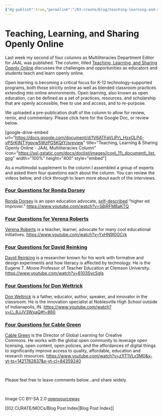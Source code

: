 ```yaml
---
{"dg-publish":true,"permalink":"/03-create/blog/teaching-learning-and-sharing-openly-online/","title":"Teaching, Learning, and Sharing Openly Online","tags":["jaal","oer","open-source"]}
---
```


# Teaching, Learning, and Sharing Openly Online

Last week my second of four columns as Multiliteracies Department Editor for JAAL was published. The column, titled [Teaching, Learning, and Sharing Openly Online](http://onlinelibrary.wiley.com/doi/10.1002/jaal.365/abstract) discusses the challenges and opportunities as educators and students teach and learn openly online.

Open learning is becoming a critical focus for K-12 technology-supported programs, both those strictly online as well as blended classroom practices extending into online environments. Open learning, also known as open education, can be defined as a set of practices, resources, and scholarship that are openly accessible, free to use and access, and to re-purpose.

We uploaded a pre-publication draft of the column to allow for review, remix, and commentary. Please click here for the Google Doc, or review below.

\[google-drive-embed url="https://docs.google.com/document/d/1V6ATFaVLlPr\_HzxOLP4-vPSrKtNTYgpvw5WzPG5KQtY/preview" title="Teaching, Learning & Sharing Openly Online - JAAL Multiliteracies Column" icon="https://ssl.gstatic.com/docs/doclist/images/icon\_11\_document\_list.png" width="100%" height="400" style="embed"\]

As a multimodal supplement to the column I assembled a group of experts and asked them four questions each about the column. You can review the videos below, and click through to learn more about each of the interviews.

### [Four Questions for Ronda Dorsey](http://wiobyrne.com/four-questions-for-ronda-dorsey-about-teaching-learning-sharing-openly-online/)

[Ronda Dorsey](https://twitter.com/openarian) is an open education advocate, [self-described](http://about.me/rdorsey) “higher ed improver.” https://www.youtube.com/watch?v=SBjRFM8aKTQ

### [Four Questions for Verena Roberts](http://wiobyrne.com/four-questions-for-verena-roberts-about-teaching-learning-sharing-openly-online/)

[Verena Roberts](https://twitter.com/verenanz) is a teacher, learner, advocate for many cool educational initiatives. https://www.youtube.com/watch?v=YxHN9l0GCrk

### [Four Questions for David Reinking](http://wiobyrne.com/four-questions-for-david-reinking-about-teaching-learning-sharing-openly-online/)

[David Reinking](http://en.wikipedia.org/wiki/David_Reinking) is a researcher known for his work with formative and design experiments and how literacy is affected by technology. He is the Eugene T. Moore Professor of Teacher Education at Clemson University. https://www.youtube.com/watch?v=6103SycSgls

### [Four Questions for Don Wettrick](http://wiobyrne.com/four-questions-for-don-wettrick-about-teaching-learning-sharing-openly-online/)

[Don Wettrick](https://twitter.com/donwettrick) is a father, educator, author, speaker, and innovator in the classroom. He is the innovation specialist at Noblesville High School outside of Indianapolis, IN. https://www.youtube.com/watch?v=L\_8JJV3WxaQ#t=860

### [Four Questions for Cable Green](http://wiobyrne.com/four-questions-for-cable-green-about-teaching-learning-and-sharing-openly-online/)

[Cable Green](https://twitter.com/cgreen) is the Director of Global Learning for Creative Commons. He works with the global open community to leverage open licensing, open content, open policies, and the affordances of digital things to significantly improve access to quality, affordable, education and research resources. https://www.youtube.com/watch?v=z1IT1VLv3M0&x-yt-ts=1421782837&x-yt-cl=84359240

 

Please feel free to leave comments below...and share widely.

 

Image CC BY-SA 2.0 [opensourceway](https://www.flickr.com/photos/opensourceway/4424154829/in/set-72157625612673573)

[[02 CURATE/MOCs/Blog Post Index\|Blog Post Index]]